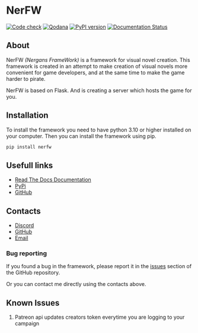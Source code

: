 # NerFW

[![Code check](https://github.com/Nergan123/NerFW/actions/workflows/Checks.yml/badge.svg)](https://github.com/Nergan123/NerFW/actions/workflows/Checks.yml)
[![Qodana](https://github.com/Nergan123/NerFW/actions/workflows/qodana_code_quality.yml/badge.svg)](https://github.com/Nergan123/NerFW/actions/workflows/qodana_code_quality.yml)
[![PyPI version](https://badge.fury.io/py/nerfw.svg)](https://badge.fury.io/py/nerfw)
[![Documentation Status](https://readthedocs.org/projects/nerfw/badge/?version=latest)](https://nerfw.readthedocs.io/en/latest/?badge=latest)

## About

NerFW *(Nergans FrameWork)* is a framework for visual novel creation. This framework
is created in an attempt to make creation of visual novels more convenient for game developers,
and at the same time to make the game harder to pirate. 

NerFW is based on Flask. And is creating a server which hosts the game for you.


## Installation

To install the framework you need to have python 3.10 or higher installed on your computer. 
Then you can install the framework using pip.

```bash
pip install nerfw
```

## Usefull links

- [Read The Docs Documentation](https://nerfw.readthedocs.io/en/latest/index.html)
- [PyPi](https://pypi.org/project/nerfw/)
- [GitHub](https://github.com/Nergan123/NerFW)

## Contacts

- [Discord](https://discordapp.com/users/278900472679628800)
- [GitHub](https://github.com/Nergan123)
- [Email](mailto:noname.nosurname2016@yandex.ru)

### Bug reporting

If you found a bug in the framework, please report it in the 
[issues](https://github.com/Nergan123/NerFW/issues) section of the GitHub repository.

Or you can contact me directly using the contacts above.

## Known Issues

1. Patreon api updates creators token everytime you are logging to your campaign
